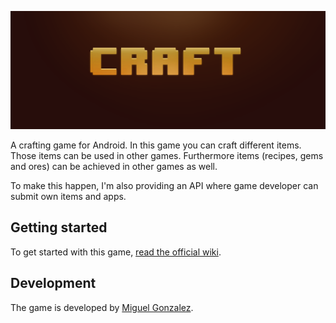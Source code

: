 ![logo](logo.png)

A crafting game for Android. In this game you can craft different items. Those items can be used in other games. Furthermore items (recipes, gems and ores) can be achieved in other games as well.

To make this happen, I'm also providing an API where game developer can submit own items and apps.

Getting started
---
To get started with this game, [read the official wiki](https://github.com/MyRealityCoding/craft/wiki).

Development
---
The game is developed by [Miguel Gonzalez](http://my-reality.de). 
